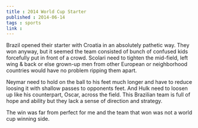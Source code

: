 ```yaml
---
title : 2014 World Cup Starter
published : 2014-06-14
tags : sports
link : 
---
```


Brazil opened their starter with Croatia in an absolutely pathetic way. They won anyway, but it seemed the team consisted of bunch of confused kids forcefully put in front of a crowd. Scolari need to tighten the mid-field, left wing & back or else grown-up men from other European or neighborhood countries would have no problem ripping them apart.

Neymar need to hold on the ball to his feet much longer and have to reduce loosing it with shallow passes to opponents feet. And Hulk need to loosen up like his counterpart, Oscar, across the field. This Brazilian team is full of hope and ability but they lack a sense of direction and strategy.

The win was far from perfect for me and the team that won was not a world cup winning side.